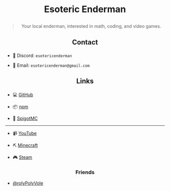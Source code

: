 # <p style="text-align:center;"> Esoteric Enderman

> <p style="text-align:center;"> Your local enderman, interested in math, coding, and video games.

## <p style="text-align:center;"> Contact

- 💬 Discord: `esotericenderman`

- 📧 Email: `esotericenderman@gmail.com`

## <p style="text-align:center;"> Links

- 💻 [GitHub](https://www.github.com/EsotericEnderman)

- 📦 [npm](https://www.npmjs.com/~esotericenderman)

- 🧱 [SpigotMC](https://www.spigotmc.org/members/esotericenderman.2123396/)

___

- 📹 [YouTube](https://www.youtube.com/@esotericenderman)

- ⛏️ [Minecraft](https://namemc.com/profile/EsotericEnderman.1)

- 🎮 [Steam](https://steamcommunity.com/id/esotericenderman/)

### <p style="text-align:center;"> Friends

- [@rolyPolyVole](https://github.com/rolyPolyVole)

